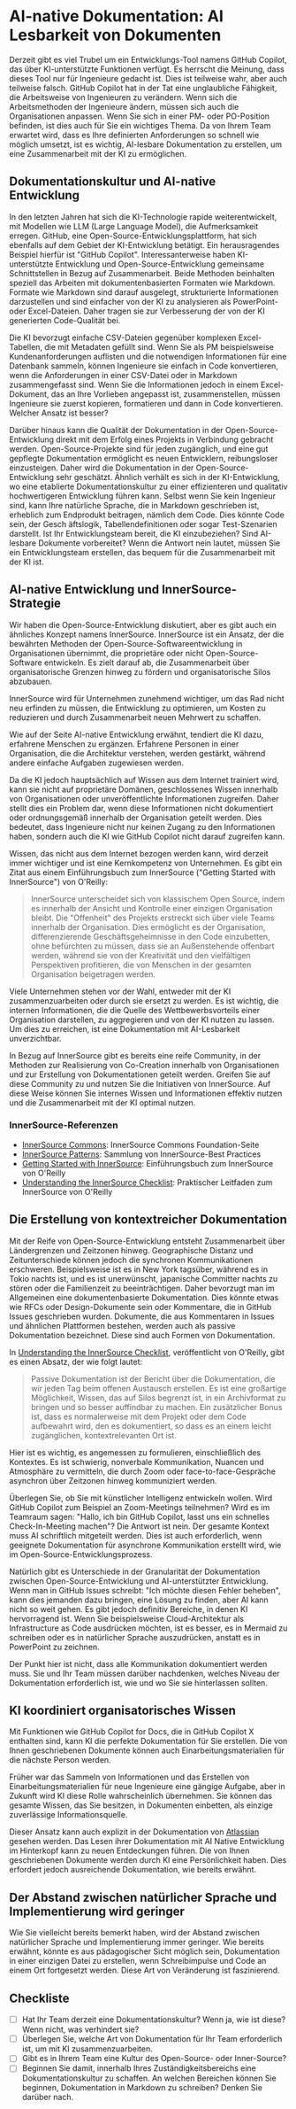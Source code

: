 # AI-native Dokumentation: AI Lesbarkeit von Dokumenten

Derzeit gibt es viel Trubel um ein Entwicklungs-Tool namens GitHub Copilot, das über KI-unterstützte Funktionen verfügt.
Es herrscht die Meinung, dass dieses Tool nur für Ingenieure gedacht ist.
Dies ist teilweise wahr, aber auch teilweise falsch.
GitHub Copilot hat in der Tat eine unglaubliche Fähigkeit, die Arbeitsweise von Ingenieuren zu verändern.
Wenn sich die Arbeitsmethoden der Ingenieure ändern, müssen sich auch die Organisationen anpassen.
Wenn Sie sich in einer PM- oder PO-Position befinden, ist dies auch für Sie ein wichtiges Thema.
Da von Ihrem Team erwartet wird, dass es Ihre definierten Anforderungen so schnell wie möglich umsetzt, ist es wichtig, AI-lesbare Dokumentation zu erstellen, um eine Zusammenarbeit mit der KI zu ermöglichen.

## Dokumentationskultur und AI-native Entwicklung

In den letzten Jahren hat sich die KI-Technologie rapide weiterentwickelt, mit Modellen wie LLM (Large Language Model), die Aufmerksamkeit erregen.
GitHub, eine Open-Source-Entwicklungsplattform, hat sich ebenfalls auf dem Gebiet der KI-Entwicklung betätigt.
Ein herausragendes Beispiel hierfür ist "GitHub Copilot".
Interessanterweise haben KI-unterstützte Entwicklung und Open-Source-Entwicklung gemeinsame Schnittstellen in Bezug auf Zusammenarbeit.
Beide Methoden beinhalten speziell das Arbeiten mit dokumentenbasierten Formaten wie Markdown.
Formate wie Markdown sind darauf ausgelegt, strukturierte Informationen darzustellen und sind einfacher von der KI zu analysieren als PowerPoint- oder Excel-Dateien.
Daher tragen sie zur Verbesserung der von der KI generierten Code-Qualität bei.

Die KI bevorzugt einfache CSV-Dateien gegenüber komplexen Excel-Tabellen, die mit Metadaten gefüllt sind.
Wenn Sie als PM beispielsweise Kundenanforderungen auflisten und die notwendigen Informationen für eine Datenbank sammeln, können Ingenieure sie einfach in Code konvertieren, wenn die Anforderungen in einer CSV-Datei oder in Markdown zusammengefasst sind.
Wenn Sie die Informationen jedoch in einem Excel-Dokument, das an Ihre Vorlieben angepasst ist, zusammenstellen, müssen Ingenieure sie zuerst kopieren, formatieren und dann in Code konvertieren.
Welcher Ansatz ist besser?

Darüber hinaus kann die Qualität der Dokumentation in der Open-Source-Entwicklung direkt mit dem Erfolg eines Projekts in Verbindung gebracht werden.
Open-Source-Projekte sind für jeden zugänglich, und eine gut gepflegte Dokumentation ermöglicht es neuen Entwicklern, reibungsloser einzusteigen.
Daher wird die Dokumentation in der Open-Source-Entwicklung sehr geschätzt.
Ähnlich verhält es sich in der KI-Entwicklung, wo eine etablierte Dokumentationskultur zu einer effizienteren und qualitativ hochwertigeren Entwicklung führen kann.
Selbst wenn Sie kein Ingenieur sind, kann Ihre natürliche Sprache, die in Markdown geschrieben ist, erheblich zum Endprodukt beitragen, nämlich dem Code.
Dies könnte Code sein, der Gesch äftslogik, Tabellendefinitionen oder sogar Test-Szenarien darstellt.
Ist Ihr Entwicklungsteam bereit, die KI einzubeziehen?
Sind AI-lesbare Dokumente vorbereitet?
Wenn die Antwort nein lautet, müssen Sie ein Entwicklungsteam erstellen, das bequem für die Zusammenarbeit mit der KI ist.

## AI-native Entwicklung und InnerSource-Strategie

Wir haben die Open-Source-Entwicklung diskutiert, aber es gibt auch ein ähnliches Konzept namens InnerSource.
InnerSource ist ein Ansatz, der die bewährten Methoden der Open-Source-Softwareentwicklung in Organisationen übernimmt, die proprietäre oder nicht Open-Source-Software entwickeln.
Es zielt darauf ab, die Zusammenarbeit über organisatorische Grenzen hinweg zu fördern und organisatorische Silos abzubauen.

InnerSource wird für Unternehmen zunehmend wichtiger, um das Rad nicht neu erfinden zu müssen, die Entwicklung zu optimieren, um Kosten zu reduzieren und durch Zusammenarbeit neuen Mehrwert zu schaffen.

Wie auf der Seite AI-native Entwicklung erwähnt, tendiert die KI dazu, erfahrene Menschen zu ergänzen.
Erfahrene Personen in einer Organisation, die die Architektur verstehen, werden gestärkt, während andere einfache Aufgaben zugewiesen werden.

Da die KI jedoch hauptsächlich auf Wissen aus dem Internet trainiert wird, kann sie nicht auf proprietäre Domänen, geschlossenes Wissen innerhalb von Organisationen oder unveröffentlichte Informationen zugreifen.
Daher stellt dies ein Problem dar, wenn diese Informationen nicht dokumentiert oder ordnungsgemäß innerhalb der Organisation geteilt werden.
Dies bedeutet, dass Ingenieure nicht nur keinen Zugang zu den Informationen haben, sondern auch die KI wie GitHub Copilot nicht darauf zugreifen kann.

Wissen, das nicht aus dem Internet bezogen werden kann, wird derzeit immer wichtiger und ist eine Kernkompetenz von Unternehmen.
Es gibt ein Zitat aus einem Einführungsbuch zum InnerSource ("Getting Started with InnerSource") von O'Reilly:

> InnerSource unterscheidet sich von klassischem Open Source, indem es innerhalb der Ansicht und Kontrolle einer einzigen Organisation bleibt. Die "Offenheit" des Projekts erstreckt sich über viele Teams innerhalb der Organisation. Dies ermöglicht es der Organisation, differenzierende Geschäftsgeheimnisse in den Code einzubetten, ohne befürchten zu müssen, dass sie an Außenstehende offenbart werden, während sie von der Kreativität und den vielfältigen Perspektiven profitieren, die von Menschen in der gesamten Organisation beigetragen werden.

Viele Unternehmen stehen vor der Wahl, entweder mit der KI zusammenzuarbeiten oder durch sie ersetzt zu werden.
Es ist wichtig, die internen Informationen, die die Quelle des Wettbewerbsvorteils einer Organisation darstellen, zu aggregieren und von der KI nutzen zu lassen.
Um dies zu erreichen, ist eine Dokumentation mit AI-Lesbarkeit unverzichtbar.

In Bezug auf InnerSource gibt es bereits eine reife Community, in der Methoden zur Realisierung von Co-Creation innerhalb von Organisationen und zur Erstellung von Dokumentationen geteilt werden.
Greifen Sie auf diese Community zu und nutzen Sie die Initiativen von InnerSource.
Auf diese Weise können Sie internes Wissen und Informationen effektiv nutzen und die Zusammenarbeit mit der KI optimal nutzen.

### InnerSource-Referenzen

- [InnerSource Commons](https://innersourcecommons.org/): InnerSource Commons Foundation-Seite
- [InnerSource Patterns](https://patterns.innersourcecommons.org/): Sammlung von InnerSource-Best Practices
- [Getting Started with InnerSource](https://innersourcecommons.org/learn/books/getting-started-with-innersource/): Einführungsbuch zum InnerSource von O'Reilly
- [Understanding the InnerSource Checklist](https://innersourcecommons.org/learn/books/understanding-the-innersource-checklist/): Praktischer Leitfaden zum InnerSource von O'Reilly

## Die Erstellung von kontextreicher Dokumentation

Mit der Reife von Open-Source-Entwicklung entsteht Zusammenarbeit über Ländergrenzen und Zeitzonen hinweg.
Geographische Distanz und Zeitunterschiede können jedoch die synchronen Kommunikationen erschweren.
Beispielsweise ist es in New York tagsüber, während es in Tokio nachts ist, und es ist unerwünscht, japanische Committer nachts zu stören oder die Familienzeit zu beeinträchtigen.
Daher bevorzugt man im Allgemeinen eine dokumentenbasierte Dokumentation.
Dies könnte etwas wie RFCs oder Design-Dokumente sein oder Kommentare, die in GitHub Issues geschrieben wurden.
Dokumente, die aus Kommentaren in Issues und ähnlichen Plattformen bestehen, werden auch als passive Dokumentation bezeichnet.
Diese sind auch Formen von Dokumentation.

In [Understanding the InnerSource Checklist](https://innersourcecommons.org/ja/learn/books/getting-started-with-innersource/), veröffentlicht von O'Reilly, gibt es einen Absatz, der wie folgt lautet:

> Passive Dokumentation ist der Bericht über die Dokumentation, die wir jeden Tag beim offenen Austausch erstellen.  Es ist eine großartige Möglichkeit, Wissen, das auf Silos begrenzt ist, in ein Archivformat zu bringen und so besser auffindbar zu machen.  Ein zusätzlicher Bonus ist, dass es normalerweise mit dem Projekt oder dem Code aufbewahrt wird, den es dokumentiert, so dass es an einem leicht zugänglichen, kontextrelevanten Ort ist.

Hier ist es wichtig, es angemessen zu formulieren, einschließlich des Kontextes.
Es ist schwierig, nonverbale Kommunikation, Nuancen und Atmosphäre zu vermitteln, die durch Zoom oder face-to-face-Gespräche asynchron über Zeitzonen hinweg kommuniziert werden.

Überlegen Sie, ob Sie mit künstlicher Intelligenz entwickeln wollen.
Wird GitHub Copilot zum Beispiel an Zoom-Meetings teilnehmen? Wird es im Teamraum sagen: "Hallo, ich bin GitHub Copilot, lasst uns ein schnelles Check-In-Meeting machen"? Die Antwort ist nein.
Der gesamte Kontext muss AI schriftlich mitgeteilt werden.
Dies ist auch erforderlich, wenn geeignete Dokumentation für asynchrone Kommunikation erstellt wird, wie im Open-Source-Entwicklungsprozess.

Natürlich gibt es Unterschiede in der Granularität der Dokumentation zwischen Open-Source-Entwicklung und AI-unterstützter Entwicklung.
Wenn man in GitHub Issues schreibt: "Ich möchte diesen Fehler beheben", kann dies jemanden dazu bringen, eine Lösung zu finden, aber AI kann nicht so weit gehen.
Es gibt jedoch definitiv Bereiche, in denen KI hervorragend ist.
Wenn Sie beispielsweise Cloud-Architektur als Infrastructure as Code ausdrücken möchten, ist es besser, es in Mermaid zu schreiben oder es in natürlicher Sprache auszudrücken, anstatt es in PowerPoint zu zeichnen.

Der Punkt hier ist nicht, dass alle Kommunikation dokumentiert werden muss.
Sie und Ihr Team müssen darüber nachdenken, welches Niveau der Dokumentation erforderlich ist, wie und wo Sie sie hinterlassen sollten.

## KI koordiniert organisatorisches Wissen

Mit Funktionen wie GitHub Copilot for Docs, die in GitHub Copilot X enthalten sind, kann KI die perfekte Dokumentation für Sie erstellen.
Die von Ihnen geschriebenen Dokumente können auch Einarbeitungsmaterialien für die nächste Person werden.

Früher war das Sammeln von Informationen und das Erstellen von Einarbeitungsmaterialien für neue Ingenieure eine gängige Aufgabe, aber in Zukunft wird KI diese Rolle wahrscheinlich übernehmen.
Sie können das gesamte Wissen, das Sie besitzen, in Dokumenten einbetten, als einzige zuverlässige Informationsquelle.

Dieser Ansatz kann auch explizit in der Dokumentation von [Atlassian](https://www.atlassian.com/ja/work-management/knowledge-sharing/documentation/importance-of-documentation) gesehen werden.
Das Lesen ihrer Dokumentation mit AI Native Entwicklung im Hinterkopf kann zu neuen Entdeckungen führen.
Die von Ihnen geschriebenen Dokumente werden durch KI eine Persönlichkeit haben.
Dies erfordert jedoch ausreichende Dokumentation, wie bereits erwähnt.

## Der Abstand zwischen natürlicher Sprache und Implementierung wird geringer

Wie Sie vielleicht bereits bemerkt haben, wird der Abstand zwischen natürlicher Sprache und Implementierung immer geringer.
Wie bereits erwähnt, könnte es aus pädagogischer Sicht möglich sein, Dokumentation in einer einzigen Datei zu erstellen, wenn Schreibimpulse und Code an einem Ort fortgesetzt werden.
Diese Art von Veränderung ist faszinierend.

## Checkliste

- [ ] Hat Ihr Team derzeit eine Dokumentationskultur? Wenn ja, wie ist diese? Wenn nicht, was verhindert sie?
- [ ] Überlegen Sie, welche Art von Dokumentation für Ihr Team erforderlich ist, um mit KI zusammenzuarbeiten.
- [ ] Gibt es in Ihrem Team eine Kultur des Open-Source- oder Inner-Source?
- [ ] Beginnen Sie damit, innerhalb Ihres Zuständigkeitsbereichs eine Dokumentationskultur zu schaffen.
An welchen Bereichen können Sie beginnen, Dokumentation in Markdown zu schreiben? Denken Sie darüber nach.
